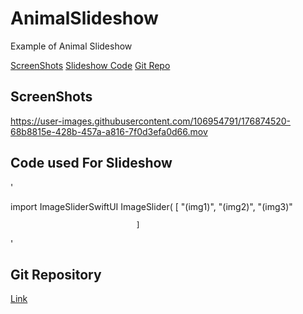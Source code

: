 # AnimalSlideshow

Example of Animal Slideshow

[ScreenShots](#ScreenShots)
[Slideshow Code](#Code-used-For-Slideshow)
[Git Repo](#Git-Repository)

## ScreenShots



https://user-images.githubusercontent.com/106954791/176874520-68b8815e-428b-457a-a816-7f0d3efa0d66.mov



## Code used For Slideshow

'

import ImageSliderSwiftUI
ImageSlider(
                                [
                                    "\(img1)",
                                    "\(img2)",
                                    "\(img3)"
                                    
                                ]
                                
'


## Git Repository
[Link](https://github.com/zvonicek/ImageSlideshow.git)

